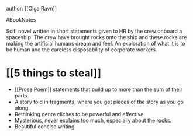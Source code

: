 author: [[Olga Ravn]]

#BookNotes 

Scifi novel written in short statements given to HR by the crew onboard a spaceship. The crew have brought rocks onto the ship and these rocks are making the artificial humans dream and feel. An exploration of what it is to be human and the careless disposability of corporate workers.

# [[5 things to steal]]

- [[Prose Poem]] statements that build up to more than the sum of their parts.
- A story told in fragments, where you get pieces of the story as you go along.
- Rethinking genre cliches to be powerful and effective
- Mysterious, never explains too much, especially about the rocks. 
- Beautiful concise writing